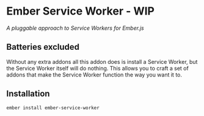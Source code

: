 # Ember Service Worker - WIP

_A pluggable approach to Service Workers for Ember.js_

## Batteries excluded

Without any extra addons all this addon does is install a Service Worker, 
but the Service Worker itself will do nothing.
This allows you to craft a set of addons that make the Service Worker function the way you want it to.

## Installation

```
ember install ember-service-worker
```

